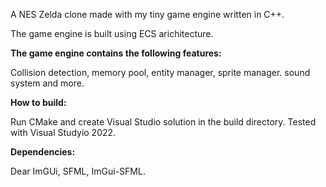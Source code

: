 A NES Zelda clone made with my tiny game engine written in C++.

The game engine is built using ECS arichitecture. 

**The game engine contains the following features:**

Collision detection, memory pool, entity manager, sprite manager. sound system and more.


**How to build:**

Run CMake and create Visual Studio solution in the build directory. 
Tested with Visual Studyio 2022.

**Dependencies:**

Dear ImGUi, SFML, ImGui-SFML.
